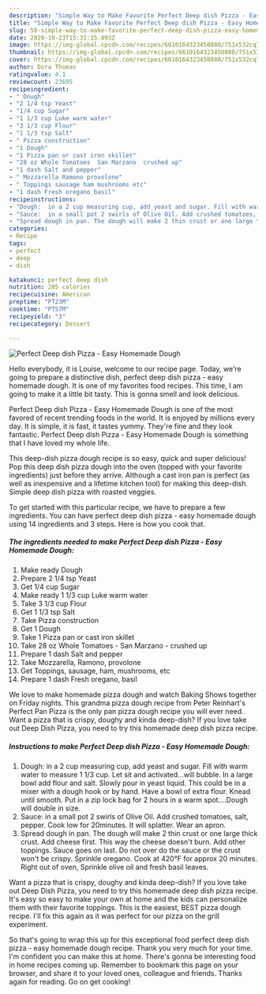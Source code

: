 ```yaml
---
description: "Simple Way to Make Favorite Perfect Deep dish Pizza - Easy Homemade Dough"
title: "Simple Way to Make Favorite Perfect Deep dish Pizza - Easy Homemade Dough"
slug: 58-simple-way-to-make-favorite-perfect-deep-dish-pizza-easy-homemade-dough
date: 2020-10-23T15:31:15.893Z
image: https://img-global.cpcdn.com/recipes/6610164323450880/751x532cq70/perfect-deep-dish-pizza-easy-homemade-dough-recipe-main-photo.jpg
thumbnail: https://img-global.cpcdn.com/recipes/6610164323450880/751x532cq70/perfect-deep-dish-pizza-easy-homemade-dough-recipe-main-photo.jpg
cover: https://img-global.cpcdn.com/recipes/6610164323450880/751x532cq70/perfect-deep-dish-pizza-easy-homemade-dough-recipe-main-photo.jpg
author: Dora Thomas
ratingvalue: 4.1
reviewcount: 23695
recipeingredient:
- " Dough"
- "2 1/4 tsp Yeast"
- "1/4 cup Sugar"
- "1 1/3 cup Luke warm water"
- "3 1/3 cup Flour"
- "1 1/3 tsp Salt"
- " Pizza construction"
- "1 Dough"
- "1 Pizza pan or cast iron skillet"
- "28 oz Whole Tomatoes  San Marzano  crushed up"
- "1 dash Salt and pepper"
- " Mozzarella Ramono provolone"
- " Toppings sausage ham mushrooms etc"
- "1 dash Fresh oregano basil"
recipeinstructions:
- "Dough:  in a 2 cup measuring cup, add yeast and sugar. Fill with warm water to measure 1 1/3 cup. Let sit and activated...will bubble. In a large bowl add flour and salt. Slowly pour in yeast liquid. This could be in a mixer with a dough hook or by hand. Have a bowl of extra flour. Knead until smooth. Put in a zip lock bag for 2 hours in a warm spot....Dough will double in size."
- "Sauce:  in a small pot 2 swirls of Olive Oil. Add crushed tomatoes, salt, pepper. Cook low for 20minutes. It will splatter. Wear an apron."
- "Spread dough in pan. The dough will make 2 thin crust or one large thick crust. Add cheese first. This way the cheese doesn&#39;t burn. Add other toppings. Sauce goes on last. Do not over do the sauce or the crust won&#39;t be crispy. Sprinkle oregano. Cook at 420°F for approx 20 minutes.  Right out of oven, Sprinkle olive oil and fresh basil leaves."
categories:
- Recipe
tags:
- perfect
- deep
- dish

katakunci: perfect deep dish 
nutrition: 285 calories
recipecuisine: American
preptime: "PT23M"
cooktime: "PT57M"
recipeyield: "3"
recipecategory: Dessert

---
```



![Perfect Deep dish Pizza - Easy Homemade Dough](https://img-global.cpcdn.com/recipes/6610164323450880/751x532cq70/perfect-deep-dish-pizza-easy-homemade-dough-recipe-main-photo.jpg)

Hello everybody, it is Louise, welcome to our recipe page. Today, we're going to prepare a distinctive dish, perfect deep dish pizza - easy homemade dough. It is one of my favorites food recipes. This time, I am going to make it a little bit tasty. This is gonna smell and look delicious.

Perfect Deep dish Pizza - Easy Homemade Dough is one of the most favored of recent trending foods in the world. It is enjoyed by millions every day. It is simple, it is fast, it tastes yummy. They're fine and they look fantastic. Perfect Deep dish Pizza - Easy Homemade Dough is something that I have loved my whole life.

This deep-dish pizza dough recipe is so easy, quick and super delicious! Pop this deep dish pizza dough into the oven (topped with your favorite ingredients) just before they arrive. Although a cast iron pan is perfect (as well as inexpensive and a lifetime kitchen tool) for making this deep-dish. Simple deep dish pizza with roasted veggies.


To get started with this particular recipe, we have to prepare a few ingredients. You can have perfect deep dish pizza - easy homemade dough using 14 ingredients and 3 steps. Here is how you cook that.

<!--inarticleads1-->

##### The ingredients needed to make Perfect Deep dish Pizza - Easy Homemade Dough:

1. Make ready  Dough
1. Prepare 2 1/4 tsp Yeast
1. Get 1/4 cup Sugar
1. Make ready 1 1/3 cup Luke warm water
1. Take 3 1/3 cup Flour
1. Get 1 1/3 tsp Salt
1. Take  Pizza construction
1. Get 1 Dough
1. Take 1 Pizza pan or cast iron skillet
1. Take 28 oz Whole Tomatoes - San Marzano - crushed up
1. Prepare 1 dash Salt and pepper
1. Take  Mozzarella, Ramono, provolone
1. Get  Toppings, sausage, ham, mushrooms, etc
1. Prepare 1 dash Fresh oregano, basil


We love to make homemade pizza dough and watch Baking Shows together on Friday nights. This grandma pizza dough recipe from Peter Reinhart&#39;s Perfect Pan Pizza is the only pan pizza dough recipe you will ever need. Want a pizza that is crispy, doughy and kinda deep-dish? If you love take out Deep Dish Pizza, you need to try this homemade deep dish pizza recipe. 

<!--inarticleads2-->

##### Instructions to make Perfect Deep dish Pizza - Easy Homemade Dough:

1. Dough:  in a 2 cup measuring cup, add yeast and sugar. Fill with warm water to measure 1 1/3 cup. Let sit and activated...will bubble. In a large bowl add flour and salt. Slowly pour in yeast liquid. This could be in a mixer with a dough hook or by hand. Have a bowl of extra flour. Knead until smooth. Put in a zip lock bag for 2 hours in a warm spot....Dough will double in size.
1. Sauce:  in a small pot 2 swirls of Olive Oil. Add crushed tomatoes, salt, pepper. Cook low for 20minutes. It will splatter. Wear an apron.
1. Spread dough in pan. The dough will make 2 thin crust or one large thick crust. Add cheese first. This way the cheese doesn&#39;t burn. Add other toppings. Sauce goes on last. Do not over do the sauce or the crust won&#39;t be crispy. Sprinkle oregano. Cook at 420°F for approx 20 minutes.  Right out of oven, Sprinkle olive oil and fresh basil leaves.


Want a pizza that is crispy, doughy and kinda deep-dish? If you love take out Deep Dish Pizza, you need to try this homemade deep dish pizza recipe. It&#39;s easy so easy to make your own at home and the kids can personalize them with their favorite toppings. This is the easiest, BEST pizza dough recipe. I&#39;ll fix this again as it was perfect for our pizza on the grill experiment. 

So that's going to wrap this up for this exceptional food perfect deep dish pizza - easy homemade dough recipe. Thank you very much for your time. I'm confident you can make this at home. There's gonna be interesting food in home recipes coming up. Remember to bookmark this page on your browser, and share it to your loved ones, colleague and friends. Thanks again for reading. Go on get cooking!
